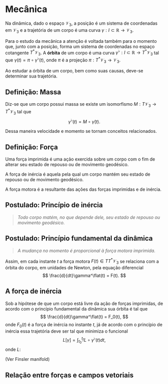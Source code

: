 # Mecânica

Na dinâmica, dado o espaço $\mathcal V_3$,
a posição é um sistema de coordenadas em $\mathcal V_3$
e a trajetória de um corpo é uma curva
$\gamma:I\subset \mathbb R\rightarrow\mathcal V_3$.

Para o estudo da mecânica a atenção é voltada também para
o momento que, junto com a posição, forma um sistema de coordenadas
no espaço cotangente $T^*\mathcal V_3$.
A **órbita** de um corpo é uma curva
$\gamma^\flat:I\subset \mathbb R\rightarrow T^*\mathcal V_3$
tal que $\gamma(t) = \pi\circ\gamma^\flat(t)$, onde
$\pi$ é a projeção $\pi:T^*\mathcal V_3\rightarrow\mathcal V_3$.

Ao estudar a órbita de um corpo, bem como suas causas,
deve-se determinar sua trajetória.

## Definição: Massa

Diz-se que um corpo possui massa se existe
um isomorfismo
${M:T\mathcal V_3\rightarrow T^*\mathcal V_3}$
tal que
$$
\gamma^\flat(t) = M\circ \dot\gamma(t).
$$

Dessa maneira velocidade e momento se tornam conceitos relacionados.

## Definição: Força

Uma força imprimida é uma ação exercida sobre um corpo com o fim
de alterar seu estado de repouso ou de movimento geodésico.

A força de inércia é aquela pela qual um corpo
mantém seu estado de repouso ou de movimento geodésico.

A força motora é a resultante das ações das forças imprimidas e de inércia.

## Postulado: Princípio de inércia

>   *Todo corpo matém, no que depende dele, seu estado de repouso ou
>   movimento geodésico.*

## Postulado: Princípio fundamental da dinâmica

>   *A mudança no momento é proporcional à força motora imprimida.*

Assim, em cada instante $t$ a força motora $F(t)\in TT^*\mathcal V_3$
se relaciona com a órbita do corpo, em unidades de Newton,
pela equação diferencial
$$
\frac{d}{dt}\gamma^\flat(t) = F(t).
$$

## A força de inércia

Sob a hipótese de que um corpo está livre da ação de forças imprimidas,
de acordo com o princípio fundamental da dinâmica
sua órbita é tal que
$$
\frac{d}{dt}\gamma^\flat(t) = F_0(t),
$$
onde $F_0(t)$ é a força de inércia no instante $t$,
já de acordo com o princípio de inércia essa trajetória deve ser tal
que minimiza o funcional
$$
L[\gamma] = \int_{t_0}^{t_f} L\circ\gamma^\flat(t) dt,
$$
onde $L:$

(Ver Finsler manifold)

## Relação entre forças e campos vetoriais

